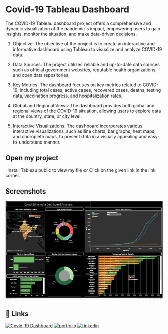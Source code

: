 
# Covid-19 Tableau Dashboard
The COVID-19 Tableau dashboard project offers a comprehensive and dynamic visualization of the pandemic's impact, empowering users to gain insights, monitor the situation, and make data-driven decisions.

1. Objective: The objective of the project is to create an interactive and informative dashboard using Tableau to visualize and analyze COVID-19 data.

2. Data Sources: The project utilizes reliable and up-to-date data sources such as official government websites, reputable health organizations, and open data repositories.

3. Key Metrics: The dashboard focuses on key metrics related to COVID-19, including total cases, active cases, recovered cases, deaths, testing data, vaccination progress, and hospitalization rates.

4. Global and Regional Views: The dashboard provides both global and regional views of the COVID-19 situation, allowing users to explore data at the country, state, or city level.

5. Interactive Visualizations: The dashboard incorporates various interactive visualizations, such as line charts, bar graphs, heat maps, and choropleth maps, to present data in a visually appealing and easy-to-understand manner.

## Open my project

-Install Tableau public to view my file or Click on the given link in the link corner.



    
## Screenshots

![App Screenshot](https://github.com/dhir01/Covid-19-Tableau-Dashboard/blob/f9ee60fd66dd80497b1100d122e46d957a9f9810/img/tableau%20dashboard.JPG)


## 🔗 Links
[![Covid-19 Dashboard](https://img.shields.io/badge/Covid-Dashboard-brightgreen
)](https://public.tableau.com/app/profile/dhiraj.tiwari4001/viz/Covid19Dashboard_16846732361540/CovidinIndiaAnalysis)
[![portfolio](https://img.shields.io/badge/my_portfolio-000?style=for-the-badge&logo=ko-fi&logoColor=white)](https://katherineoelsner.com/)
[![linkedin](https://img.shields.io/badge/linkedin-0A66C2?style=for-the-badge&logo=linkedin&logoColor=white)](https://www.linkedin.com/in/tiwaridhiraj)


